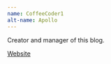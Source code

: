 ```yaml
---
name: CoffeeCoder1
alt-name: Apollo
---
```

Creator and manager of this blog.

[Website](CoffeeCoder1.github.io)
